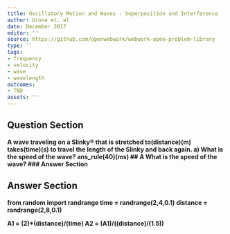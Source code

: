 ```yaml
---
title: Oscillatory Motion and Waves - Superposition and Interference
author: Urone et. al
date: December 2017
editor: ''
source: https://github.com/openwebwork/webwork-open-problem-library
type: ''
tags:
- frequency
- velocity
- wave
- wavelength
outcomes:
- TBD
assets: ''
---
```


## Question Section 

<b>
A wave traveling on a Slinky® that is stretched to(distance)(m) takes(time)(s) to travel the length of the Slinky and back again.
a) What is the speed of the wave?
ans_rule(40)(ms)
## A
What is the speed of the wave?
### Answer Section


## Answer Section

from random import randrange
time = randrange(2,4,0.1)
distance = randrange(2,8,0.1)

A1 = (2)*(distance)/(time) 
A2 = (A1)/((distance)/(1.5))